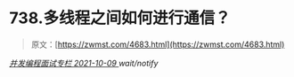 <!--yml
category: 未分类
date: 0001-01-01 00:00:00
--->

# 738.多线程之间如何进行通信？

> 原文：[https://zwmst.com/4683.html](https://zwmst.com/4683.html)

   [ *并发编程面试专栏* ](https://zwmst.com/%e5%b9%b6%e5%8f%91%e7%bc%96%e7%a8%8b%e9%9d%a2%e8%af%95%e4%b8%93%e6%a0%8f)*[ <time datetime="2021-10-10T01:12:46+08:00"> 2021-10-09 </time> ](https://zwmst.com/4683.html)  wait/notify*